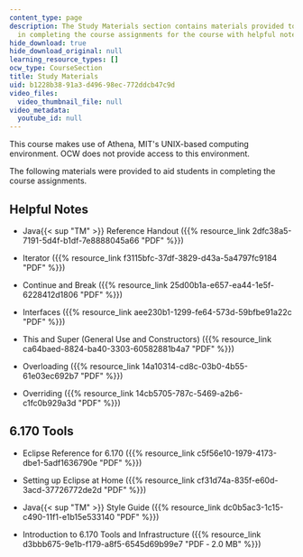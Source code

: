 ```yaml
---
content_type: page
description: The Study Materials section contains materials provided to aid students
  in completing the course assignments for the course with helpful notes, and tools.
hide_download: true
hide_download_original: null
learning_resource_types: []
ocw_type: CourseSection
title: Study Materials
uid: b1228b38-91a3-d496-98ec-772ddcb47c9d
video_files:
  video_thumbnail_file: null
video_metadata:
  youtube_id: null
---
```


This course makes use of Athena, MIT's UNIX-based computing environment. OCW does not provide access to this environment.

The following materials were provided to aid students in completing the course assignments.

Helpful Notes
-------------

*   Java{{< sup "TM" >}} Reference Handout ({{% resource_link 2dfc38a5-7191-5d4f-b1df-7e8888045a66 "PDF" %}})
    
*   Iterator ({{% resource_link f3115bfc-37df-3829-d43a-5a4797fc9184 "PDF" %}})
    
*   Continue and Break ({{% resource_link 25d00b1a-e657-ea44-1e5f-6228412d1806 "PDF" %}})
    
*   Interfaces ({{% resource_link aee230b1-1299-fe64-573d-59bfbe91a22c "PDF" %}})
    
*   This and Super (General Use and Constructors) ({{% resource_link ca64baed-8824-ba40-3303-60582881b4a7 "PDF" %}})
    
*   Overloading ({{% resource_link 14a10314-cd8c-03b0-4b55-61e03ec692b7 "PDF" %}})
    
*   Overriding ({{% resource_link 14cb5705-787c-5469-a2b6-c1fc0b929a3d "PDF" %}})
    

6.170 Tools
-----------

*   Eclipse Reference for 6.170 ({{% resource_link c5f56e10-1979-4173-dbe1-5adf1636790e "PDF" %}})
    
*   Setting up Eclipse at Home ({{% resource_link cf31d74a-835f-e60d-3acd-37726772de2d "PDF" %}})
    
*   Java{{< sup "TM" >}} Style Guide ({{% resource_link dc0b5ac3-1c15-c490-11f1-e1b15e533140 "PDF" %}})
    
*   Introduction to 6.170 Tools and Infrastructure ({{% resource_link d3bbb675-9e1b-f179-a8f5-6545d69b99e7 "PDF ‑ 2.0 MB" %}})